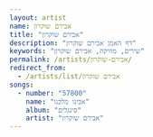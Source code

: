 ```yaml
---
layout: artist
name: אבירם שוקרון
title: "אבירם שוקרון"
description: "דף האמן אבירם שוקרון"
keywords: "שירים, מוזיקה, אבירם שוקרון"
permalink: /artists/אבירם-שוקרון/
redirect_from:
  - /artists/list/אבירם שוקרון
songs:
  - number: "57800"
    name: "אבינו מלכנו"
    album: "סינגלים"
    artist: "אבירם שוקרון"
---
```

